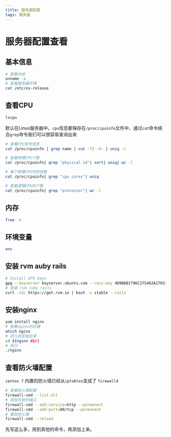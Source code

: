 ```yaml
---
title: 服务器配置
tags: 服务器
---
```

# 服务器配置查看

## 基本信息
```bash
# 查看内核
unname -a
# 查看服务器环境
cat /etc/os-release
```

## 查看CPU
```bash
lscpu
```
默认在Linux服务器中，`cpu`信息都保存在`/proc/cpuinfo`文件中，通过`cat`命令结合`grep`命令我们可以很容易查询出来
```bash
# 查看CPU型号信息
cat /proc/cpuinfo | grep name | cut -f2 -d: | uniq -c

# 查看物理CPU个数
cat /proc/cpuinfo| grep "physical id"| sort| uniq| wc -l

# 每个物理CPU中的核数
cat /proc/cpuinfo| grep "cpu cores"| uniq

# 查看逻辑CPU的个数
cat /proc/cpuinfo| grep "processor"| wc -l
```

## 内存
```bash
free -h
```

## 环境变量
```bash
env
```

## 安装 rvm auby rails
``` bash
# Install GPG keys
gpg --keyserver keyserver.ubuntu.com --recv-key 409B6B1796C275462A1703113804BB82D39DC0E3 7D2BAF1CF37B13E2069D6956105BD0E739499BDB
# 安装 rvm ruby rails
curl -sSL https://get.rvm.io | bash -s stable --rails
```

## 安装nginx
```bash
yum install nginx
# 查看nginx的位置
which nginx
# 进入到安装目录
cd ${nginx dir}
# 执行
./nginx
```

## 查看防火墙配置
`centos 7` 内置的防火墙已经从`iptables`变成了 `firewalld`
```bash
# 查看防火墙配置
firewall-cmd --list-all
# 添加开放的端口
firewall-cmd --add-service=http --permanent
firewall-cmd --add-port=80/tcp --permanent
# 重启防火墙
firewall-cmd --reload
```

先写这么多，用到其他的命令，再添加上来。
